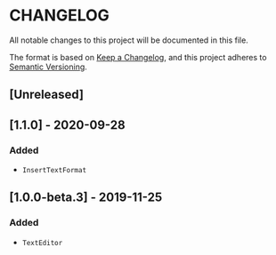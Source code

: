 # CHANGELOG

All notable changes to this project will be documented in this file.

The format is based on [Keep a Changelog](https://keepachangelog.com/en/1.0.0/), and this project adheres to [Semantic Versioning](https://semver.org/spec/v2.0.0.html).

## [Unreleased]

## [1.1.0] - 2020-09-28
### Added
- `InsertTextFormat`

## [1.0.0-beta.3] - 2019-11-25
### Added
- `TextEditor`
